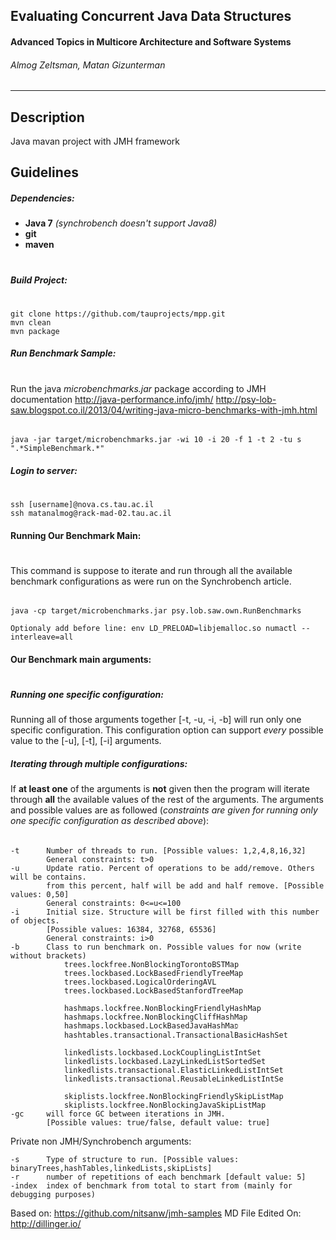##  Evaluating Concurrent Java Data Structures 
#### Advanced Topics in Multicore Architecture and Software Systems

###### Almog Zeltsman, Matan Gizunterman
_____
## Description
Java mavan project with JMH framework
 
## Guidelines
##### Dependencies:
* **Java 7** *(synchrobench doesn't support Java8)*
* **git** 
* **maven**
#
##### Build Project:
#
    git clone https://github.com/tauprojects/mpp.git
    mvn clean
    mvn package


##### Run Benchmark Sample:
# 
Run the java *microbenchmarks.jar* package according to JMH documentation 
http://java-performance.info/jmh/
http://psy-lob-saw.blogspot.co.il/2013/04/writing-java-micro-benchmarks-with-jmh.html
###### 
    java -jar target/microbenchmarks.jar -wi 10 -i 20 -f 1 -t 2 -tu s ".*SimpleBenchmark.*"

##### Login to server:
#
    ssh [username]@nova.cs.tau.ac.il
    ssh matanalmog@rack-mad-02.tau.ac.il
    
#### Running Our Benchmark Main:
# 
This command is suppose to iterate and run through all the available benchmark configurations
as were run on the Synchrobench article.
###### 
    java -cp target/microbenchmarks.jar psy.lob.saw.own.RunBenchmarks
	
	Optionaly add before line: env LD_PRELOAD=libjemalloc.so numactl --interleave=all

#### Our Benchmark main arguments:
# 
##### Running one specific configuration:
Running all of those arguments together [-t, -u, -i, -b] will run only one specific configuration. 
This configuration option can support _every_ possible value to the [-u], [-t], [-i] arguments.
##### Iterating through multiple configurations:
If **at least one** of the arguments is **not** given then the program will iterate through **all** the available values of the rest of the arguments.
The arguments and possible values are as followed (*constraints are given for running only one specific configuration as described above*):
###### 
    -t 		Number of threads to run. [Possible values: 1,2,4,8,16,32]
			General constraints: t>0
	-u 		Update ratio. Percent of operations to be add/remove. Others will be contains.
			from this percent, half will be add and half remove. [Possible values: 0,50]
			General constraints: 0<=u<=100
	-i 		Initial size. Structure will be first filled with this number of objects. 
			[Possible values: 16384, 32768, 65536]
			General constraints: i>0
	-b		Class to run benchmark on. Possible values for now (write without brackets)
				trees.lockfree.NonBlockingTorontoBSTMap
				trees.lockbased.LockBasedFriendlyTreeMap
				trees.lockbased.LogicalOrderingAVL
				trees.lockbased.LockBasedStanfordTreeMap
                
				hashmaps.lockfree.NonBlockingFriendlyHashMap
				hashmaps.lockfree.NonBlockingCliffHashMap
				hashmaps.lockbased.LockBasedJavaHashMaפ
				hashtables.transactional.TransactionalBasicHashSet
                
				linkedlists.lockbased.LockCouplingListIntSet
				linkedlists.lockbased.LazyLinkedListSortedSet
				linkedlists.transactional.ElasticLinkedListIntSet
				linkedlists.transactional.ReusableLinkedListIntSe
                
				skiplists.lockfree.NonBlockingFriendlySkipListMap
				skiplists.lockfree.NonBlockingJavaSkipListMap
	-gc		will force GC between iterations in JMH. 
			[Possible values: true/false, default value: true]
	
Private non JMH/Synchrobench arguments:
	
	-s 		Type of structure to run. [Possible values: binaryTrees,hashTables,linkedLists,skipLists]
	-r 		number of repetitions of each benchmark [default value: 5]
	-index	index of benchmark from total to start from (mainly for debugging purposes)

	
Based on: https://github.com/nitsanw/jmh-samples
MD File Edited On: http://dillinger.io/

